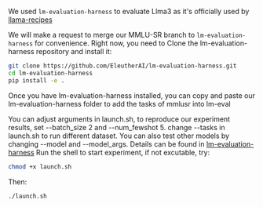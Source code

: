 We used `lm-evaluation-harness` to evaluate Llma3 as it's officially used by [llama-recipes](https://github.com/meta-llama/llama-recipes/tree/main/recipes/evaluation)

We will make a request to merge our MMLU-SR branch to `lm-evaluation-harness` for convenience.
Right now, you need to Clone the lm-evaluation-harness repository and install it:
```bash
git clone https://github.com/EleutherAI/lm-evaluation-harness.git
cd lm-evaluation-harness
pip install -e .
```

Once you have lm-evaluation-harness installed, you can copy and paste our lm-evaluation-harness folder to add the tasks of mmlusr into lm-eval

You can adjust arguments in launch.sh, to reproduce our experiment results, set --batch_size 2 and --num_fewshot 5.
change --tasks in launch.sh to run different dataset.
You can also test other models by changing --model and --model_args.
Details can be found in [lm-evaluation-harness](https://github.com/EleutherAI/lm-evaluation-harness/tree/main)
Run the shell to start experiment, if not excutable, try:
```bash
chmod +x launch.sh
```
Then:
```bash
./launch.sh
```